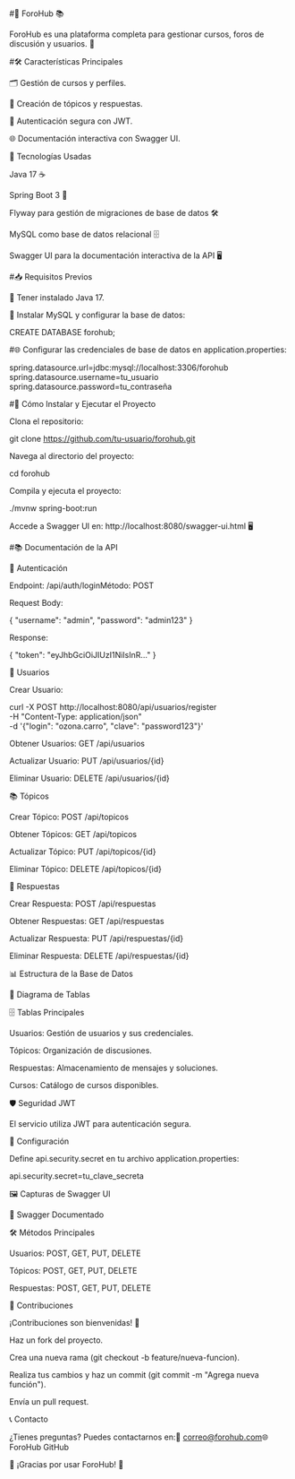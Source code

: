#🎉 ForoHub 📚




ForoHub es una plataforma completa para gestionar cursos, foros de discusión y usuarios. 🚀

#🛠️ Características Principales

🗂️ Gestión de cursos y perfiles.

📄 Creación de tópicos y respuestas.

🔐 Autenticación segura con JWT.

🌐 Documentación interactiva con Swagger UI.

🎯 Tecnologías Usadas

Java 17 ☕

Spring Boot 3 🌱

Flyway para gestión de migraciones de base de datos 🛠️

MySQL como base de datos relacional 🗄️

Swagger UI para la documentación interactiva de la API 🖥️

#📥 Requisitos Previos

🔧 Tener instalado Java 17.

🐬 Instalar MySQL y configurar la base de datos:

CREATE DATABASE forohub;

#🌐 Configurar las credenciales de base de datos en application.properties:

spring.datasource.url=jdbc:mysql://localhost:3306/forohub
spring.datasource.username=tu_usuario
spring.datasource.password=tu_contraseña

#🚀 Cómo Instalar y Ejecutar el Proyecto

Clona el repositorio:

git clone https://github.com/tu-usuario/forohub.git

Navega al directorio del proyecto:

cd forohub

Compila y ejecuta el proyecto:

./mvnw spring-boot:run

Accede a Swagger UI en: http://localhost:8080/swagger-ui.html 🖥️

#📚 Documentación de la API

🔑 Autenticación

Endpoint: /api/auth/loginMétodo: POST

Request Body:

{
  "username": "admin",
  "password": "admin123"
}

Response:

{
  "token": "eyJhbGciOiJIUzI1NiIsInR..."
}

👤 Usuarios

Crear Usuario:

curl -X POST http://localhost:8080/api/usuarios/register \
-H "Content-Type: application/json" \
-d '{"login": "ozona.carro", "clave": "password123"}'

Obtener Usuarios: GET /api/usuarios

Actualizar Usuario: PUT /api/usuarios/{id}

Eliminar Usuario: DELETE /api/usuarios/{id}

📚 Tópicos

Crear Tópico: POST /api/topicos

Obtener Tópicos: GET /api/topicos

Actualizar Tópico: PUT /api/topicos/{id}

Eliminar Tópico: DELETE /api/topicos/{id}

💬 Respuestas

Crear Respuesta: POST /api/respuestas

Obtener Respuestas: GET /api/respuestas

Actualizar Respuesta: PUT /api/respuestas/{id}

Eliminar Respuesta: DELETE /api/respuestas/{id}

📊 Estructura de la Base de Datos

📐 Diagrama de Tablas



🗄️ Tablas Principales

Usuarios: Gestión de usuarios y sus credenciales.

Tópicos: Organización de discusiones.

Respuestas: Almacenamiento de mensajes y soluciones.

Cursos: Catálogo de cursos disponibles.

🛡️ Seguridad JWT

El servicio utiliza JWT para autenticación segura.

📂 Configuración

Define api.security.secret en tu archivo application.properties:

api.security.secret=tu_clave_secreta

🖼️ Capturas de Swagger UI

🌟 Swagger Documentado



🛠️ Métodos Principales

Usuarios: POST, GET, PUT, DELETE

Tópicos: POST, GET, PUT, DELETE

Respuestas: POST, GET, PUT, DELETE

🧩 Contribuciones

¡Contribuciones son bienvenidas! 🙌

Haz un fork del proyecto.

Crea una nueva rama (git checkout -b feature/nueva-funcion).

Realiza tus cambios y haz un commit (git commit -m "Agrega nueva función").

Envía un pull request.

📞 Contacto

¿Tienes preguntas? Puedes contactarnos en:📧 correo@forohub.com🌐 ForoHub GitHub

🌟 ¡Gracias por usar ForoHub! 🌟
